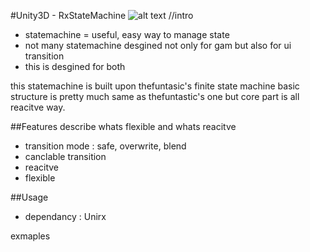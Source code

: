 #Unity3D - RxStateMachine
![alt text](https://raw.githubusercontent.com/sendtogil/Unity3D-RxStateMachine/master/Images/safeTransition.gif)
//intro
* statemachine = useful, easy way to manage state
* not many statemachine desgined not only for gam but also for ui transition
* this is desgined for both

this statemachine is built upon thefuntasic's finite state machine
basic structure is pretty much same as thefuntastic's one but core part is all reacitve way.

##Features
describe whats flexible and whats reacitve
* transition mode : safe, overwrite, blend
* canclable transition
* reacitve
* flexible

##Usage
* dependancy : Unirx

exmaples



